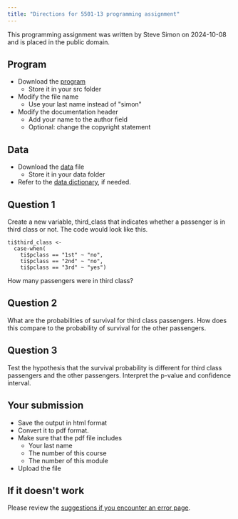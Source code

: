 ```yaml
---
title: "Directions for 5501-13 programming assignment"
---
```


This programming assignment was written by Steve Simon on 2024-10-08 and is placed in the public domain.

## Program

-   Download the [program][tem]
    -   Store it in your src folder
-   Modify the file name
    -   Use your last name instead of "simon"
-   Modify the documentation header
    -   Add your name to the author field
    -   Optional: change the copyright statement
    
[tem]: https://github.com/pmean/classes/blob/master/biostats-1/13/src/simon-5501-13-titanic.qmd

## Data

-   Download the [data][dat] file
    -   Store it in your data folder
-   Refer to the [data dictionary][dic], if needed.

[dat]: https://github.com/pmean/data/blob/main/files/titanic.txt
[dic]: https://github.com/pmean/data/blob/main/files/titanic.yaml
    
## Question 1

Create a new variable, third_class that indicates whether a passenger is in 
third class or not. The code would look like this.

```{}
ti$third_class <- 
  case-when(
    ti$pclass == "1st" ~ "no",
    ti$pclass == "2nd" ~ "no",
    ti$pclass == "3rd" ~ "yes")
```

How many passengers were in third class?

## Question 2

What are the probabilities of survival for third class passengers. How does this
compare to the probability of survival for the other passengers.

## Question 3

Test the hypothesis that the survival probability is different for third class
passengers and the other passengers. Interpret the p-value and confidence 
interval.

## Your submission

-   Save the output in html format
-   Convert it to pdf format.
-   Make sure that the pdf file includes
    -   Your last name
    -   The number of this course
    -   The number of this module
-   Upload the file

## If it doesn't work

Please review the [suggestions if you encounter an error page][sim3].

[sim3]: https://github.com/pmean/classes/blob/master/general/suggestions-if-you-encounter-an-error.md
